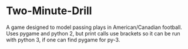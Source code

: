 # Two-Minute-Drill
A game designed to model passing plays in American/Canadian football.
Uses pygame and python 2, but print calls use brackets so it can be run
with python 3, if one can find pygame for py-3.
